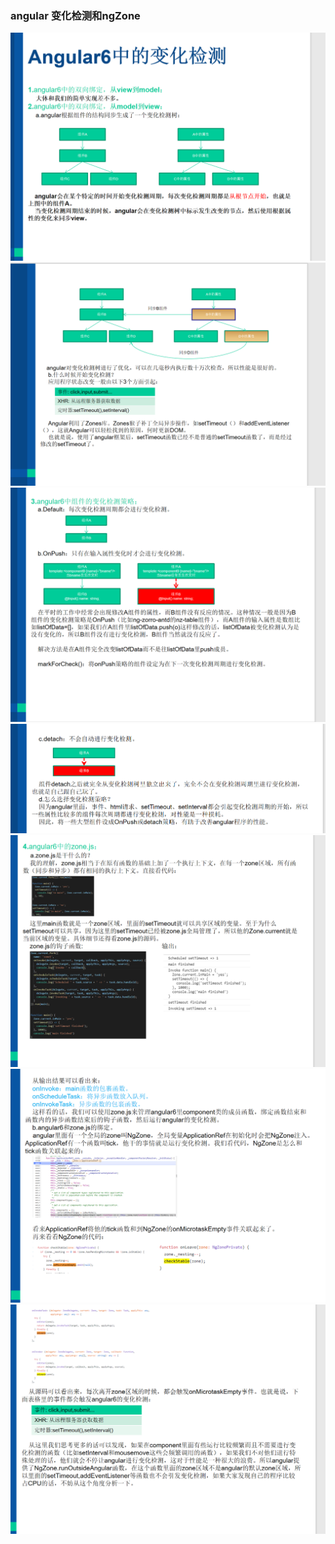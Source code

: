 ### angular 变化检测和ngZone
![](582229-20190923154400548-1853936046.png)
![](582229-20190923154412387-1200025520.png)
![](582229-20190923154420418-1088042551.png)
![](582229-20190923154431199-2128545446.png)
![](582229-20190923154439473-748513220.png)
![](582229-20190923154447186-283764301.png)
![](582229-20190923154459068-567832880.png)
